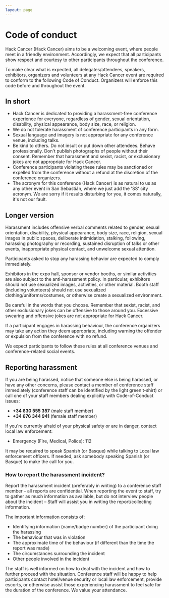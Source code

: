 ```yaml
---
layout: page
---
```


# Code of conduct

Hack Cancer (Hack Cancer) aims to be a welcoming event, where people meet in a friendly environment. Accordingly, we expect that all participants show respect and courtesy to other participants throughout the conference.

To make clear what is expected, all delegates/attendees, speakers, exhibitors, organizers and volunteers at any Hack Cancer event are required to conform to the following Code of Conduct. Organizers will enforce this code before and throughout the event.

## In short

* Hack Cancer is dedicated to providing a harassment-free conference experience for everyone, regardless of gender, sexual orientation, disability, physical appearance, body size, race, or religion.
* We do not tolerate harassment of conference participants in any form.
* Sexual language and imagery is not appropriate for any conference venue, including talks.
* Be kind to others. Do not insult or put down other attendees. Behave professionally. Don't publish photographs of people without their consent. Remember that harassment and sexist, racist, or exclusionary jokes are not appropriate for Hack Cancer.
* Conference participants violating these rules may be sanctioned or expelled from the conference without a refund at the discretion of the conference organizers.
* The acronym for this conference (Hack Cancer) is as natural to us as any other event in San Sebastián, where we just add the 'SS' city acronym. We are sorry if it results disturbing for you, it comes naturally, it's not our fault.

## Longer version

Harassment includes offensive verbal comments related to gender, sexual orientation, disability, physical appearance, body size, race, religion, sexual images in public spaces, deliberate intimidation, stalking, following, harassing photography or recording, sustained disruption of talks or other events, inappropriate physical contact, and unwelcome sexual attention.

Participants asked to stop any harassing behavior are expected to comply immediately.

Exhibitors in the expo hall, sponsor or vendor booths, or similar activities are also subject to the anti-harassment policy. In particular, exhibitors should not use sexualized images, activities, or other material. Booth staff (including volunteers) should not use sexualized clothing/uniforms/costumes, or otherwise create a sexualized environment.

Be careful in the words that you choose. Remember that sexist, racist, and other exclusionary jokes can be offensive to those around you. Excessive swearing and offensive jokes are not appropriate for Hack Cancer.

If a participant engages in harassing behaviour, the conference organizers may take any action they deem appropriate, including warning the offender or expulsion from the conference with no refund.

We expect participants to follow these rules at all conference venues and conference-related social events.

## Reporting harassment

If you are being harassed, notice that someone else is being harassed, or have any other concerns, please contact a member of conference staff immediately (conference staff can be identified by the light green t-shirt) or call one of your staff members dealing explicitly with Code-of-Conduct issues:

* **+34 630 555 357** (male staff member)
* **+34 676 344 941** (female staff member)

If you're currently afraid of your physical safety or are in danger, contact local law enforcement:

* Emergency (Fire, Medical, Police): 112

It may be required to speak Spanish (or Basque) while talking to Local law enforcement officers. If needed, ask somebody speaking Spanish (or Basque) to make the call for you.

### How to report the harassment incident?

Report the harassment incident (preferably in writing) to a conference staff member – all reports are confidential. When reporting the event to staff, try to gather as much information as available, but do not interview people about the incident – Staff will assist you in writing the report/collecting information.

The important information consists of:

* Identifying information (name/badge number) of the participant doing the harassing
* The behaviour that was in violation
* The approximate time of the behaviour (if different than the time the report was made)
* The circumstances surrounding the incident
* Other people involved in the incident

The staff is well informed on how to deal with the incident and how to further proceed with the situation. Conference staff will be happy to help participants contact hotel/venue security or local law enforcement, provide escorts, or otherwise assist those experiencing harassment to feel safe for the duration of the conference. We value your attendance.
